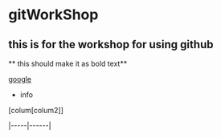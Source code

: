 # gitWorkShop 

## this is for the workshop for using github

** this should make it as bold text**

[google](https://www.google.com/)

* info

[colum[colum2]]

|-----|------|

